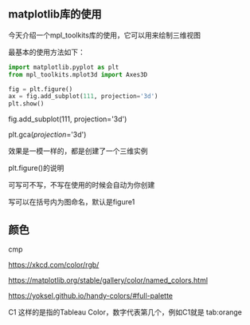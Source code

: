 ## matplotlib库的使用



今天介绍一个mpl_toolkits库的使用，它可以用来绘制三维视图



最基本的使用方法如下：

```python
import matplotlib.pyplot as plt
from mpl_toolkits.mplot3d import Axes3D

fig = plt.figure()
ax = fig.add_subplot(111, projection='3d')
plt.show()
```



fig.add_subplot(111, projection='3d') 



plt.gca(*projection*='3d')



效果是一模一样的，都是创建了一个三维实例



plt.figure()的说明

可写可不写，不写在使用的时候会自动为你创建

写可以在括号内为图命名，默认是figure1





## 颜色

cmp 

https://xkcd.com/color/rgb/

https://matplotlib.org/stable/gallery/color/named_colors.html

https://yoksel.github.io/handy-colors/#full-palette



C1 这样的是指的Tableau Color，数字代表第几个，例如C1就是 tab:orange

